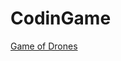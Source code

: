 CodinGame
==========

<a href="https://www.codingame.com/ide/16407748b86ac7c56bb2c4129462639f52dd31e">Game of Drones</a>
